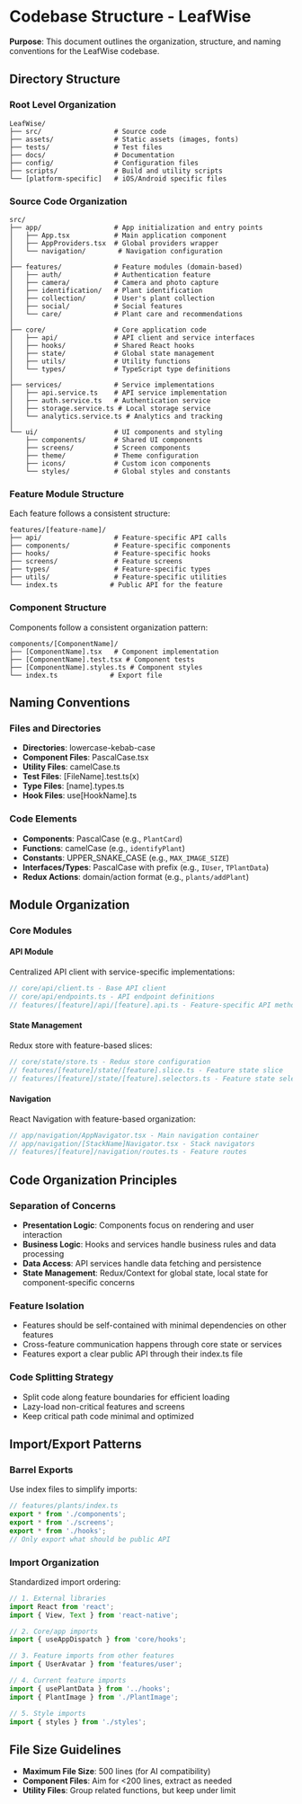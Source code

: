 # Codebase Structure - LeafWise

**Purpose**: This document outlines the organization, structure, and naming conventions for the LeafWise codebase.

## Directory Structure

### Root Level Organization

```
LeafWise/
├── src/                  # Source code
├── assets/               # Static assets (images, fonts)
├── tests/                # Test files
├── docs/                 # Documentation
├── config/               # Configuration files
├── scripts/              # Build and utility scripts
└── [platform-specific]   # iOS/Android specific files
```

### Source Code Organization

```
src/
├── app/                  # App initialization and entry points
│   ├── App.tsx           # Main application component
│   ├── AppProviders.tsx  # Global providers wrapper
│   └── navigation/        # Navigation configuration
│
├── features/             # Feature modules (domain-based)
│   ├── auth/             # Authentication feature
│   ├── camera/           # Camera and photo capture
│   ├── identification/   # Plant identification
│   ├── collection/       # User's plant collection
│   ├── social/           # Social features
│   └── care/             # Plant care and recommendations
│
├── core/                 # Core application code
│   ├── api/              # API client and service interfaces
│   ├── hooks/            # Shared React hooks
│   ├── state/            # Global state management
│   ├── utils/            # Utility functions
│   └── types/            # TypeScript type definitions
│
├── services/             # Service implementations
│   ├── api.service.ts    # API service implementation
│   ├── auth.service.ts   # Authentication service
│   ├── storage.service.ts # Local storage service
│   └── analytics.service.ts # Analytics and tracking
│
└── ui/                   # UI components and styling
    ├── components/       # Shared UI components
    ├── screens/          # Screen components
    ├── theme/            # Theme configuration
    ├── icons/            # Custom icon components
    └── styles/           # Global styles and constants
```

### Feature Module Structure

Each feature follows a consistent structure:

```
features/[feature-name]/
├── api/                  # Feature-specific API calls
├── components/           # Feature-specific components
├── hooks/                # Feature-specific hooks
├── screens/              # Feature screens
├── types/                # Feature-specific types
├── utils/                # Feature-specific utilities
└── index.ts             # Public API for the feature
```

### Component Structure

Components follow a consistent organization pattern:

```
components/[ComponentName]/
├── [ComponentName].tsx   # Component implementation
├── [ComponentName].test.tsx # Component tests
├── [ComponentName].styles.ts # Component styles
└── index.ts             # Export file
```

## Naming Conventions

### Files and Directories

- **Directories**: lowercase-kebab-case
- **Component Files**: PascalCase.tsx
- **Utility Files**: camelCase.ts
- **Test Files**: [FileName].test.ts(x)
- **Type Files**: [name].types.ts
- **Hook Files**: use[HookName].ts

### Code Elements

- **Components**: PascalCase (e.g., `PlantCard`)
- **Functions**: camelCase (e.g., `identifyPlant`)
- **Constants**: UPPER_SNAKE_CASE (e.g., `MAX_IMAGE_SIZE`)
- **Interfaces/Types**: PascalCase with prefix (e.g., `IUser`, `TPlantData`)
- **Redux Actions**: domain/action format (e.g., `plants/addPlant`)

## Module Organization

### Core Modules

#### API Module

Centralized API client with service-specific implementations:

```typescript
// core/api/client.ts - Base API client
// core/api/endpoints.ts - API endpoint definitions
// features/[feature]/api/[feature].api.ts - Feature-specific API methods
```

#### State Management

Redux store with feature-based slices:

```typescript
// core/state/store.ts - Redux store configuration
// features/[feature]/state/[feature].slice.ts - Feature state slice
// features/[feature]/state/[feature].selectors.ts - Feature state selectors
```

#### Navigation

React Navigation with feature-based organization:

```typescript
// app/navigation/AppNavigator.tsx - Main navigation container
// app/navigation/[StackName]Navigator.tsx - Stack navigators
// features/[feature]/navigation/routes.ts - Feature routes
```

## Code Organization Principles

### Separation of Concerns

- **Presentation Logic**: Components focus on rendering and user interaction
- **Business Logic**: Hooks and services handle business rules and data processing
- **Data Access**: API services handle data fetching and persistence
- **State Management**: Redux/Context for global state, local state for component-specific concerns

### Feature Isolation

- Features should be self-contained with minimal dependencies on other features
- Cross-feature communication happens through core state or services
- Features export a clear public API through their index.ts file

### Code Splitting Strategy

- Split code along feature boundaries for efficient loading
- Lazy-load non-critical features and screens
- Keep critical path code minimal and optimized

## Import/Export Patterns

### Barrel Exports

Use index files to simplify imports:

```typescript
// features/plants/index.ts
export * from './components';
export * from './screens';
export * from './hooks';
// Only export what should be public API
```

### Import Organization

Standardized import ordering:

```typescript
// 1. External libraries
import React from 'react';
import { View, Text } from 'react-native';

// 2. Core/app imports
import { useAppDispatch } from 'core/hooks';

// 3. Feature imports from other features
import { UserAvatar } from 'features/user';

// 4. Current feature imports
import { usePlantData } from '../hooks';
import { PlantImage } from './PlantImage';

// 5. Style imports
import { styles } from './styles';
```

## File Size Guidelines

- **Maximum File Size**: 500 lines (for AI compatibility)
- **Component Files**: Aim for <200 lines, extract as needed
- **Utility Files**: Group related functions, but keep under limit